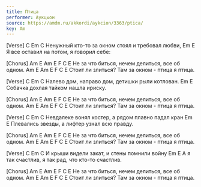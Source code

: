 ```yaml
---
title: Птица
performer: Аукцыон
source: https://amdm.ru/akkordi/aykcion/3363/ptica/
key: Am
---
```


[Verse]
C                   Em                      C
Ненужный кто-то за окном стоял и требовал любви,
                    Em        E
Я все оставил на потом, я говорил себе:

[Chorus]
Am        E      Am          E     F      C     E 
Не за что биться, нечем делиться, все об одном.
Am        E      Am        E  F       C     E
Стоит ли злиться? Там за окном - птица я птица.

[Verse]
C                   Em                      C
Налево дом, направо дом, детишки рыли котлован.
                    Em        E
Собачка дохлая тайком нашла ириску.

[Chorus]
Am        E      Am          E     F      C     E 
Не за что биться, нечем делиться, все об одном.
Am        E      Am        E  F       C     E
Стоит ли злиться? Там за окном - птица я птица.

[Verse]
C                   Em                      C
Невдалеке вонял костер, а рядом плавно падал кран
                    Em        E
Плевались звезды, а лифтер узнал всю правду.

[Chorus]
Am        E      Am          E     F      C     E 
Не за что биться, нечем делиться, все об одном.
Am        E      Am        E  F       C     E
Стоит ли злиться? Там за окном - птица я птица.

[Verse]
C                   Em                   C
И крыши видели закат, и стены помнили войну
                    Em        E
А я так счастлив, я так рад, что кто-то счастлив.

[Chorus]
Am        E      Am          E     F      C     E 
Не за что биться, нечем делиться, все об одном.
Am        E      Am        E  F       C     E
Стоит ли злиться? Там за окном - птица я птица.